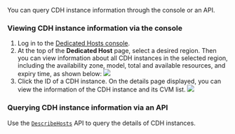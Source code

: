 You can query CDH instance information through the console or an API.

### Viewing CDH instance information via the console

1. Log in to the [Dedicated Hosts console](https://console.cloud.tencent.com/cvm/cdh).
2. At the top of the **Dedicated Host** page, select a desired region. Then you can view information about all CDH instances in the selected region, including the availability zone, model, total and available resources, and expiry time, as shown below:
![](https://main.qcloudimg.com/raw/5fa434265fa18912f5c8f3014bcd5d51.png)
3. Click the ID of a CDH instance. On the details page displayed, you can view the information of the CDH instance and its CVM list.
![](https://main.qcloudimg.com/raw/e1244eda038f59c3afeea946e2f969c0.png)

### Querying CDH instance information via an API
Use the [`DescribeHosts`](https://intl.cloud.tencent.com/document/product/213/33279) API to query the details of CDH instances.


